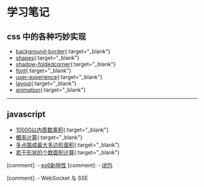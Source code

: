  

<h1 id="introduction">学习笔记</h1>

 
<h2 id="grammar">css 中的各种巧妙实现</h2>

- [background-border](css3-demo/2.html){:target="_blank"}
- [shapes](css3-demo/3.html){:target="_blank"}
- [shadow-foldedcorner](css3-demo/4.html){:target="_blank"}
- [font](css3-demo/5.html){:target="_blank"}
- [user-experience](css3-demo/6.html){:target="_blank"}
- [layout](css3-demo/7.html){:target="_blank"}
- [animation](css3-demo/8.html){:target="_blank"}
  

---

<h2 id="library">javascript</h2>


- [10000以内质数乘积](js-demo/primes-multiply.html){:target="_blank"}
- [概率计算](js-demo/binary-probability.html){:target="_blank"}
- [多点围成最大多边形面积](js-demo/polygon-area.html){:target="_blank"}
- [若干形状的个数面积计算](js-demo/shapes-count.html){:target="_blank"}

<!-- <a href="https://blog.fbzl.org/" target="_blank">我的博客</a> -->


[comment]: - [es6新特性](js-demo/22.html)
[comment]: - [闭包](js-demo/33.html)
 
[comment]: - WebSocket 与 SSE
